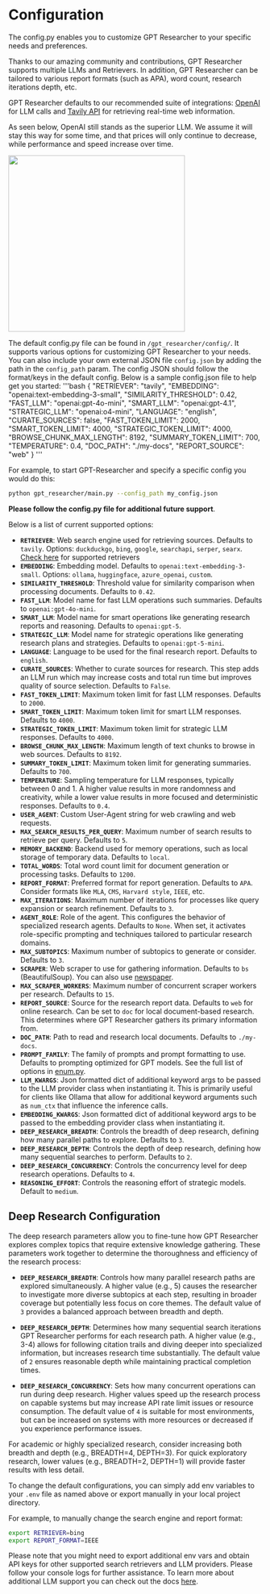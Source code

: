 # Configuration

The config.py enables you to customize GPT Researcher to your specific needs and preferences.

Thanks to our amazing community and contributions, GPT Researcher supports multiple LLMs and Retrievers.
In addition, GPT Researcher can be tailored to various report formats (such as APA), word count, research iterations depth, etc.

GPT Researcher defaults to our recommended suite of integrations: [OpenAI](https://platform.openai.com/docs/overview) for LLM calls and [Tavily API](https://app.tavily.com) for retrieving real-time web information.

As seen below, OpenAI still stands as the superior LLM. We assume it will stay this way for some time, and that prices will only continue to decrease, while performance and speed increase over time.

<div style={{ marginBottom: '10px' }}>
<img align="center" height="350" src="/img/leaderboard.png" />
</div>

The default config.py file can be found in `/gpt_researcher/config/`. It supports various options for customizing GPT Researcher to your needs.
You can also include your own external JSON file `config.json` by adding the path in the `config_path` param.
The config JSON should follow the format/keys in the default config. Below is a sample config.json file to help get you started:
'''bash
{
  "RETRIEVER": "tavily",
  "EMBEDDING": "openai:text-embedding-3-small",
  "SIMILARITY_THRESHOLD": 0.42,
  "FAST_LLM": "openai:gpt-4o-mini",
  "SMART_LLM": "openai:gpt-4.1",
  "STRATEGIC_LLM": "openai:o4-mini",
  "LANGUAGE": "english",
  "CURATE_SOURCES": false,
  "FAST_TOKEN_LIMIT": 2000,
  "SMART_TOKEN_LIMIT": 4000,
  "STRATEGIC_TOKEN_LIMIT": 4000,
  "BROWSE_CHUNK_MAX_LENGTH": 8192,
  "SUMMARY_TOKEN_LIMIT": 700,
  "TEMPERATURE": 0.4,
  "DOC_PATH": "./my-docs",
  "REPORT_SOURCE": "web"
}
'''


For example, to start GPT-Researcher and specify a specific config you would do this:
```bash
python gpt_researcher/main.py --config_path my_config.json
```




 **Please follow the config.py file for additional future support**.

Below is a list of current supported options:

- **`RETRIEVER`**: Web search engine used for retrieving sources. Defaults to `tavily`. Options: `duckduckgo`, `bing`, `google`, `searchapi`, `serper`, `searx`. [Check here](https://github.com/assafelovic/gpt-researcher/tree/master/gpt_researcher/retrievers) for supported retrievers
- **`EMBEDDING`**: Embedding model. Defaults to `openai:text-embedding-3-small`. Options: `ollama`, `huggingface`, `azure_openai`, `custom`.
- **`SIMILARITY_THRESHOLD`**: Threshold value for similarity comparison when processing documents. Defaults to `0.42`.
- **`FAST_LLM`**: Model name for fast LLM operations such summaries. Defaults to `openai:gpt-4o-mini`.
- **`SMART_LLM`**: Model name for smart operations like generating research reports and reasoning. Defaults to `openai:gpt-5`.
- **`STRATEGIC_LLM`**: Model name for strategic operations like generating research plans and strategies. Defaults to `openai:gpt-5-mini`.
- **`LANGUAGE`**: Language to be used for the final research report. Defaults to `english`.
- **`CURATE_SOURCES`**: Whether to curate sources for research. This step adds an LLM run which may increase costs and total run time but improves quality of source selection. Defaults to `False`.
- **`FAST_TOKEN_LIMIT`**: Maximum token limit for fast LLM responses. Defaults to `2000`.
- **`SMART_TOKEN_LIMIT`**: Maximum token limit for smart LLM responses. Defaults to `4000`.
- **`STRATEGIC_TOKEN_LIMIT`**: Maximum token limit for strategic LLM responses. Defaults to `4000`.
- **`BROWSE_CHUNK_MAX_LENGTH`**: Maximum length of text chunks to browse in web sources. Defaults to `8192`.
- **`SUMMARY_TOKEN_LIMIT`**: Maximum token limit for generating summaries. Defaults to `700`.
- **`TEMPERATURE`**: Sampling temperature for LLM responses, typically between 0 and 1. A higher value results in more randomness and creativity, while a lower value results in more focused and deterministic responses. Defaults to `0.4`.
- **`USER_AGENT`**: Custom User-Agent string for web crawling and web requests.
- **`MAX_SEARCH_RESULTS_PER_QUERY`**: Maximum number of search results to retrieve per query. Defaults to `5`.
- **`MEMORY_BACKEND`**: Backend used for memory operations, such as local storage of temporary data. Defaults to `local`.
- **`TOTAL_WORDS`**: Total word count limit for document generation or processing tasks. Defaults to `1200`.
- **`REPORT_FORMAT`**: Preferred format for report generation. Defaults to `APA`. Consider formats like `MLA`, `CMS`, `Harvard style`, `IEEE`, etc.
- **`MAX_ITERATIONS`**: Maximum number of iterations for processes like query expansion or search refinement. Defaults to `3`.
- **`AGENT_ROLE`**: Role of the agent. This configures the behavior of specialized research agents. Defaults to `None`. When set, it activates role-specific prompting and techniques tailored to particular research domains.
- **`MAX_SUBTOPICS`**: Maximum number of subtopics to generate or consider. Defaults to `3`.
- **`SCRAPER`**: Web scraper to use for gathering information. Defaults to `bs` (BeautifulSoup). You can also use [newspaper](https://github.com/codelucas/newspaper).
- **`MAX_SCRAPER_WORKERS`**: Maximum number of concurrent scraper workers per research. Defaults to `15`.
- **`REPORT_SOURCE`**: Source for the research report data. Defaults to `web` for online research. Can be set to `doc` for local document-based research. This determines where GPT Researcher gathers its primary information from.
- **`DOC_PATH`**: Path to read and research local documents. Defaults to `./my-docs`.
- **`PROMPT_FAMILY`**: The family of prompts and prompt formatting to use. Defaults to prompting optimized for GPT models. See the full list of options in [enum.py](https://github.com/assafelovic/gpt-researcher/blob/master/gpt_researcher/utils/enum.py#L56).
- **`LLM_KWARGS`**: Json formatted dict of additional keyword args to be passed to the LLM provider class when instantiating it. This is primarily useful for clients like Ollama that allow for additional keyword arguments such as `num_ctx` that influence the inference calls.
- **`EMBEDDING_KWARGS`**: Json formatted dict of additional keyword args to be passed to the embedding provider class when instantiating it.
- **`DEEP_RESEARCH_BREADTH`**: Controls the breadth of deep research, defining how many parallel paths to explore. Defaults to `3`.
- **`DEEP_RESEARCH_DEPTH`**: Controls the depth of deep research, defining how many sequential searches to perform. Defaults to `2`.
- **`DEEP_RESEARCH_CONCURRENCY`**: Controls the concurrency level for deep research operations. Defaults to `4`.
- **`REASONING_EFFORT`**: Controls the reasoning effort of strategic models. Default to `medium`.

## Deep Research Configuration

The deep research parameters allow you to fine-tune how GPT Researcher explores complex topics that require extensive knowledge gathering. These parameters work together to determine the thoroughness and efficiency of the research process:

- **`DEEP_RESEARCH_BREADTH`**: Controls how many parallel research paths are explored simultaneously. A higher value (e.g., 5) causes the researcher to investigate more diverse subtopics at each step, resulting in broader coverage but potentially less focus on core themes. The default value of `3` provides a balanced approach between breadth and depth.

- **`DEEP_RESEARCH_DEPTH`**: Determines how many sequential search iterations GPT Researcher performs for each research path. A higher value (e.g., 3-4) allows for following citation trails and diving deeper into specialized information, but increases research time substantially. The default value of `2` ensures reasonable depth while maintaining practical completion times.

- **`DEEP_RESEARCH_CONCURRENCY`**: Sets how many concurrent operations can run during deep research. Higher values speed up the research process on capable systems but may increase API rate limit issues or resource consumption. The default value of `4` is suitable for most environments, but can be increased on systems with more resources or decreased if you experience performance issues.

For academic or highly specialized research, consider increasing both breadth and depth (e.g., BREADTH=4, DEPTH=3). For quick exploratory research, lower values (e.g., BREADTH=2, DEPTH=1) will provide faster results with less detail.

To change the default configurations, you can simply add env variables to your `.env` file as named above or export manually in your local project directory.

For example, to manually change the search engine and report format:
```bash
export RETRIEVER=bing
export REPORT_FORMAT=IEEE
```
Please note that you might need to export additional env vars and obtain API keys for other supported search retrievers and LLM providers. Please follow your console logs for further assistance.
To learn more about additional LLM support you can check out the docs [here](/docs/gpt-researcher/llms/llms).

